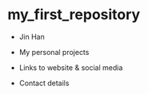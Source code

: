 # my_first_repository

- Jin Han

- My personal projects

- Links to website & social media

- Contact details

